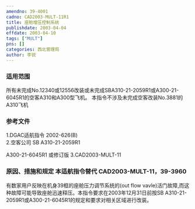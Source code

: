 ```yaml
---
amendno: 39-4001  
cadno: CAD2003-MULT-11R1  
title: 座舱增压控制系统  
publishdate: 2003-04-04  
effdate: 2003-04-10  
tags: ["MULT"]  
pns: []  
categories: 西北管理局  
author: 李锐  
---
```

  
### 适用范围  
所有未完成No.12340或12556改装或未完成SBA310-21-2059R1或A300-21-6045R1的空客A310和A300型飞机。     本指令不涉及未完成空客改装No.3881的A310飞机  
  
<!--more-->  
### 参考文件  
1.DGAC适航指令 2002-626(B)  
    2.空客公司 SB A310-21-2059R1  
  
A300-21-6045R1 或修订版    3.CAD2003-MULT-11  
  
### 原因、措施和规定 本适航指令替代 CAD2003-MULT-11，39-3960  
有数家用户反映在机身39框的座舱压力调节系统的(out flow vavle)活门故障,而这种故障可能导致座舱迅速释压。本指令要求在2003年12月31日前按SB A310-21-2059R1或A300-21-6045R1的规定和要求对相关区域进行改装。  

